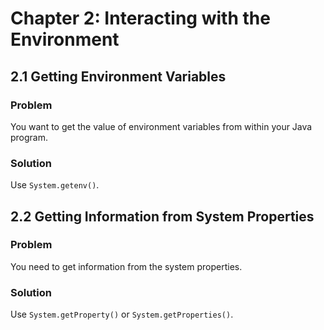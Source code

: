 # Chapter 2: Interacting with the Environment

## 2.1 Getting Environment Variables

### Problem

You want to get the value of environment variables from within your Java program.

### Solution

Use `System.getenv()`.

## 2.2 Getting Information from System Properties

### Problem

You need to get information from the system properties.

### Solution

Use `System.getProperty()` or `System.getProperties()`.
